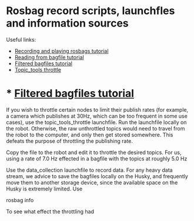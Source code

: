 # Rosbag record scripts, launchfles and information sources

Useful links:
* [Recording and playing rosbags tutorial](http://wiki.ros.org/rosbag/Tutorials/Recording%20and%20playing%20back%20data "Recording and playing bags")
* [Reading from bagfile tutorial](http://wiki.ros.org/rosbag/Tutorials/reading%20msgs%20from%20a%20bag%20file "Reading bagfile")
* [Filtered bagfiles tutorial](http://wiki.ros.org/rosbag/Tutorials/Producing%20filtered%20bag%20files "Filtered bagfiles")
* [Topic_tools throttle](http://wiki.ros.org/topic_tools/throttle "Throttle bagfiles")
# * [Filtered bagfiles tutorial](http://wiki.ros.org/rosbag/Tutorials/Producing%20filtered%20bag%20files "Filtered bagfiles")


If you wish to throttle certain nodes to limit their publish rates (for example, a camera which publishes at 30Hz, which can be too frequent in some use cases), use the topic_tools_throttle launchfile.
Run the launchfile locally on the robot. Otherwise, the raw unthrottled topics would need to travel from the robot to the computer, and only then get stored somewhere. This defeats the purpose of throttling the publishing rate.

Copy the file to the robot and edit it to throttle the desired topics. For us, using a rate of 7.0 Hz effected in a bagfile with the topics at roughly 5.0 Hz

Use the data_collection launchfile to record data. For any heavy data stream, we advice to save the bagfiles locally on the Husky, and frequently move them to another storage device, since the available space on the Husky is extremely limited.
Use

rosbag info <instert path to bagile>

To see what effect the throttling had
